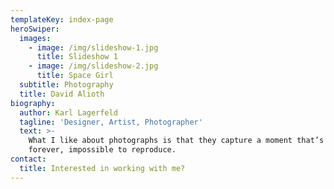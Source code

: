 ```yaml
---
templateKey: index-page
heroSwiper:
  images:
    - image: /img/slideshow-1.jpg
      title: Slideshow 1
    - image: /img/slideshow-2.jpg
      title: Space Girl
  subtitle: Photography
  title: David Alioth
biography:
  author: Karl Lagerfeld
  tagline: 'Designer, Artist, Photographer'
  text: >-
    What I like about photographs is that they capture a moment that’s gone
    forever, impossible to reproduce.
contact:
  title: Interested in working with me?
---
```


